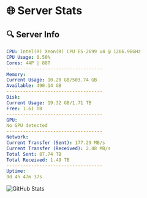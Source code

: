 # 🌐 Server Stats
## 🔍 Server Info
```yaml
CPU: Intel(R) Xeon(R) CPU E5-2699 v4 @ 1266.98GHz
CPU Usage: 0.50%
Cores: 44P | 88T
-----------------------------------
Memory:
Current Usage: 10.20 GB/503.74 GB
Available: 490.14 GB
-----------------------------------
Disk:
Current Usage: 19.32 GB/1.71 TB
Free: 1.61 TB
-----------------------------------
GPU:
No GPU detected
-----------------------------------
Network:
Current Transfer (Sent): 177.29 MB/s
Current Transfer (Received): 2.48 MB/s
Total Sent: 87.74 TB
Total Received: 1.49 TB
-----------------------------------
Uptime:
9d 4h 47m 37s
```
![GitHub Stats](https://img.shields.io/badge/Updated-2025-02-17_03:30:55-blue)